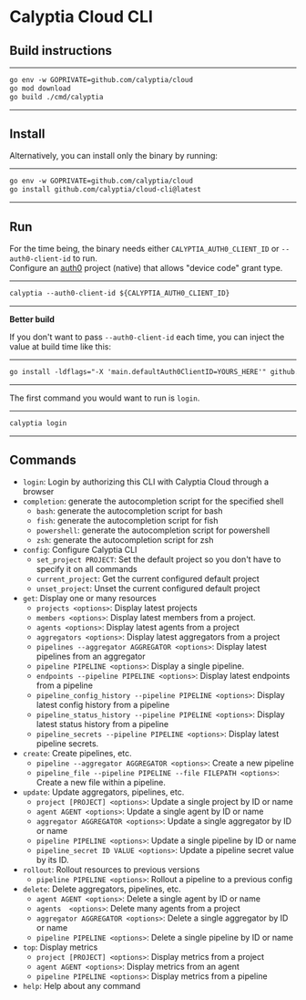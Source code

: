 
# Calyptia Cloud CLI

## Build instructions

---
```markdown
go env -w GOPRIVATE=github.com/calyptia/cloud
go mod download
go build ./cmd/calyptia
```
---

## Install

Alternatively, you can install only the binary by running:

---
```markdown
go env -w GOPRIVATE=github.com/calyptia/cloud
go install github.com/calyptia/cloud-cli@latest
```
---


## Run

For the time being, the binary needs either `CALYPTIA_AUTH0_CLIENT_ID` or `--auth0-client-id` to run.<br>
Configure an [auth0](https://auth0.com) project (native) that allows "device code" grant type.

---
```markdown
calyptia --auth0-client-id ${CALYPTIA_AUTH0_CLIENT_ID}
```
---

**Better build**

If you don't want to pass `--auth0-client-id` each time, you can inject the value at build time like this:

---
```markdown
go install -ldflags="-X 'main.defaultAuth0ClientID=YOURS_HERE'" github.com/calyptia/cloud-cli@latest
```
---
The first command you would want to run is `login`.

---
```markdown
calyptia login
```
---

## Commands

  - `login`: Login by authorizing this CLI with Calyptia Cloud through a browser
  - `completion`: generate the autocompletion script for the specified shell
    - `bash`: generate the autocompletion script for bash
    - `fish`: generate the autocompletion script for fish
    - `powershell`: generate the autocompletion script for powershell
    - `zsh`: generate the autocompletion script for zsh
  - `config`: Configure Calyptia CLI
    - `set_project PROJECT`: Set the default project so you don't have to specify it on all commands
    - `current_project`: Get the current configured default project
    - `unset_project`: Unset the current configured default project
  - `get`: Display one or many resources
    - `projects <options>`: Display latest projects
    - `members <options>`: Display latest members from a project.
    - `agents <options>`: Display latest agents from a project
    - `aggregators <options>`: Display latest aggregators from a project
    - `pipelines --aggregator AGGREGATOR <options>`: Display latest pipelines from an aggregator
    - `pipeline PIPELINE <options>`: Display a single pipeline.
    - `endpoints --pipeline PIPELINE <options>`: Display latest endpoints from a pipeline
    - `pipeline_config_history --pipeline PIPELINE <options>`: Display latest config history from a pipeline
    - `pipeline_status_history --pipeline PIPELINE <options>`: Display latest status history from a pipeline
    - `pipeline_secrets --pipeline PIPELINE <options>`: Display latest pipeline secrets.
  - `create`: Create pipelines, etc.
    - `pipeline --aggregator AGGREGATOR <options>`: Create a new pipeline
    - `pipeline_file --pipeline PIPELINE --file FILEPATH <options>`: Create a new file within a pipeline.
  - `update`: Update aggregators, pipelines, etc.
    - `project [PROJECT] <options>`: Update a single project by ID or name
    - `agent AGENT <options>`: Update a single agent by ID or name
    - `aggregator AGGREGATOR <options>`: Update a single aggregator by ID or name
    - `pipeline PIPELINE <options>`: Update a single pipeline by ID or name
    - `pipeline_secret ID VALUE <options>`: Update a pipeline secret value by its ID.
  - `rollout`: Rollout resources to previous versions
    - `pipeline PIPELINE <options>`: Rollout a pipeline to a previous config
  - `delete`: Delete aggregators, pipelines, etc.
    - `agent AGENT <options>`: Delete a single agent by ID or name
    - `agents  <options>`: Delete many agents from a project
    - `aggregator AGGREGATOR <options>`: Delete a single aggregator by ID or name
    - `pipeline PIPELINE <options>`: Delete a single pipeline by ID or name
  - `top`: Display metrics
    - `project [PROJECT] <options>`: Display metrics from a project
    - `agent AGENT <options>`: Display metrics from an agent
    - `pipeline PIPELINE <options>`: Display metrics from a pipeline
  - `help`: Help about any command
